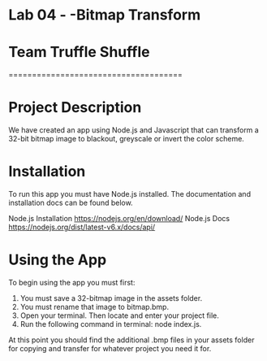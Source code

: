 # Lab 04 - -Bitmap Transform
# Team Truffle Shuffle
=====================================

# Project Description
We have created an app using Node.js and Javascript that can transform a 32-bit bitmap image to blackout, greyscale or invert the color scheme.

# Installation

To run this app you must have Node.js installed. The documentation and installation docs can be found below.

Node.js Installation
https://nodejs.org/en/download/
Node.js Docs
https://nodejs.org/dist/latest-v6.x/docs/api/

# Using the App

To begin using the app you must first:

  1. You must save a 32-bitmap image in the assets folder.
  2. You must rename that image to bitmap.bmp.
  3. Open your terminal. Then locate and enter your project file.
  4. Run the following command in terminal:
    node index.js.

At this point you should find the additional .bmp files in your assets folder for copying and transfer for whatever project you need it for.
